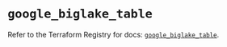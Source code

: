 # `google_biglake_table`

Refer to the Terraform Registry for docs: [`google_biglake_table`](https://registry.terraform.io/providers/hashicorp/google/6.16.0/docs/resources/biglake_table).
